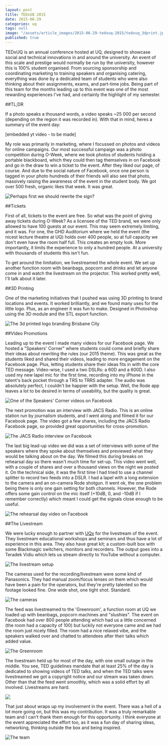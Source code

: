 ```yaml
---
layout: post
title: TEDxUQ 2015
date: 2015-06-29
categories: uq
tags: null
image: "/assets/article_images/2015-06-29-tedxuq-2015/tedxuq_3dprint.jpg"
published: true
---
```




TEDxUQ is an annual conference hosted at UQ, designed to showcase social and technical innovations in and around the university. An event of this scale and prestige would normally be run by the university, however this is 100% student organised. From sourcing sponsorship and coordinating marketing to training speakers and organising catering, everything was done by a dedicated team of students who were also thinking about their assignments, exams, and  part-time jobs. Being part of this team for the months leading up to this event was one of the most rewarding experiences I've had, and certainly the highlight of my semester.

##TL;DR

If a photo speaks a thousand words, a video speaks ~25 000 per second (depending on the region it was recorded in). With that in mind, heres a summary of the event day:

[embedded yt video - to be made]

My role was primarily in marketing, where I focussed on photos and videos for online campaigns. Our most successful campaign was a photo competition during O-Week, where we took photos of students holding a portable blackboard, which they could then tag themselves in on Facebook and go in the draw to win a ticket to the event. After they liked our page, of course. And due to the social nature of Facebook, once one person is tagged in your photo hundreds of their friends will also see that photo, massively raising the awareness of the event in the student body. We got over 500 fresh, organic likes that week. It was great.

![Perhaps first we should rewrite the sign?]({{site.baseurl}}/assets/images/tedxuq_blackboard.jpg)

##Tickets

First of all, tickets to the event are free. So what was the point of giving away tickets during O-Week? As a licensee of the TED brand, we were only allowed to have 100 guests at our event. This may seem extremely limiting, and it was. For one, the GHD Auditorium where we held the event (the nicest lecture theatre at UQ) holds over 400 people, so at full capacity we don't even have the room half full. This creates an empty look. More importantly, it limits the experience to only a hundred people. At a university with thousands of students this isn't fun. 

To get around the limitation, we livestreamed the whole event. We set up another function room with beanbags, popcorn and drinks and let anyone come in and watch the livestream on the projector. This worked pretty well, I'll talk about it later.

##3D Printing

One of the marketing initiatives that I pushed was using 3D printing to brand locations and events. It worked brilliantly, and we found many uses for the little logo. Plus, as an engineer it was fun to make. Designed in Photoshop using the 3D module and the STL export function.

![The 3d printed logo branding Brisbane City]({{site.baseurl}}/assets/images/tedxuq_logo_brisbane.jpg)

##Video Promotions

Leading up to the event I made many videos for our Facebook page. We hosted a "Speakers' Corner" where students could come and briefly share their ideas about rewriting the rules (our 2015 theme). This was great as the students liked and shared their videos, leading to more engagement on the Facebook page. Plus, letting students share their ideas fits in with the core TED message. Video-wise, I used a two DSLRs: a 60D and a 600D. I also used my new lapel mic for the first time, recording into my iPhone in the talent's back pocket through a TRS to TRRS adapter. The audio was absolutely perfect, I couldn't be happier with the setup. Well, the Rode app leaves a lot to be desired in terms of useability, but the quality is great.  

![One of the Speakers' Corner videos on Facebook]({{site.baseurl}}/assets/images/tedxuq_speakers_corner.jpg)

The next promotion was an interview with JACS Radio. This is an online station run by journalism students, and I went along and filmed it for our Facebook page. The video got a few shares, including the JACS Radio Facebook page, so provided great opportunities for cross-promotion. 

![The JACS Radio interview on Facebook]({{site.baseurl}}/assets/images/tedxuq_jacs_interview.jpg)


The last big lead-up video we did was a set of interviews with some of the speakers where they spoke about themselves and previewed what they would be talking about on the day. We filmed this during breaks on rehearsal day so there wasn't much time for set-up. This video went well, with a couple of shares and over a thousand views on the night we posted it. On the technical side, it was the first time I had tried to use a channel splitter to record two feeds into a DSLR. I had a lapel with a long extension to the camera and an on-camera Rode shotgun. It went ok, the one problem being there is only one gain setting for both channels. However, the Rode offers some gain control on the mic itself (+10dB, 0, and -10dB if I remember correctly) which meant I could get the signals close enough to be useful.  

![The rehearsal day video on Facebook]({{site.baseurl}}/assets/images/tedx_rehearsal_interviews.jpg)

##The Livestream

We were lucky enough to partner with <a href="http://http://uqx.uq.edu.au/">UQx</a> for the livestream of the event. They livestream educational workshops and seminars and thus have a lot of experience in this area. They also have great kit; a custom-built box with some Blackmagic switchers, monitors and recorders. The output goes into a Teradek Vidiu which lets us stream directly to YouTube without a computer. 

![The livestream setup]({{site.baseurl}}/assets/images/tedxuq_livestream_box.jpg)

The cameras used for the recording/livestream were some kind of Panasonics. They had manual zoom/focus lenses on them which would have been a pain for the operators, but they're pretty talented so the footage looked fine. One wide shot, one tight shot. Standard.

![The cameras]({{site.baseurl}}/assets/images/tedxuq_cameras.jpg)

The feed was livestreamed to the 'Greenroom', a function room at UQ we loaded up with beanbags, popcorn machines and "slushies". The event on Facebook had over 800 people attending which had us a little concerned (the room had a capacity of 100) but luckily not everyone came and we had the room just nicely filled. The room had a nice relaxed vibe, and the speakers walked over and chatted to attendees after their talks which added value. 

![The Greenroom]({{site.baseurl}}/assets/images/tedxuq_greenroom.jpg)

The livestream held up for most of the day, with one small outage in the middle. You see, TED guidelines mandate that at least 25% of the day is dedicated to showing videos of TED talks, and when the TED talks were livestreamed we got a copyright notice and our stream was taken down. Other than that the feed went smoothly, which was a solid effort by all involved. Livestreams are hard.

![]({{site.baseurl}}/assets/images/tedxuq_setup.jpg)

That just about wraps up my involvement in the event. There was a hell of a lot more going on, but this was my contribution. It was a truly remarkable team and I can't thank them enough for this opportunity. I think everyone at the event appreciated the effort too, as it was a fun day of sharing ideas, networking, thinking outside the box and being inspired. 

![The team]({{site.baseurl}}/assets/images/tedxuq_team.jpg)


